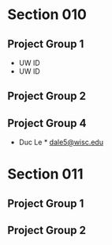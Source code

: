 # Section 010

## Project Group 1

   * UW ID
   * UW ID

## Project Group 2

## Project Group 4
   
   * Duc Le
   	* dale5@wisc.edu

# Section 011

## Project Group 1

## Project Group 2
